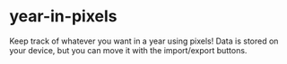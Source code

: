 # year-in-pixels

Keep track of whatever you want in a year using pixels! Data is stored on your device, but you can move it with the import/export buttons.